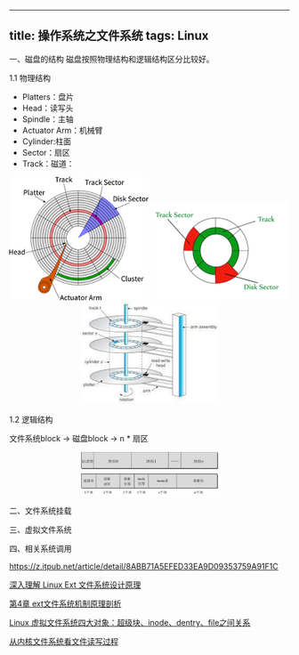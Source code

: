 ---
title: 操作系统之文件系统
tags: Linux
-----------

一、磁盘的结构
磁盘按照物理结构和逻辑结构区分比较好。

1.1 物理结构
+ Platters：盘片
+ Head：读写头
+ Spindle：主轴
+ Actuator Arm：机械臂
+ Cylinder:柱面
+ Sector：扇区
+ Track：磁道：

<center>
    <img src="../images/hard-disk-structure.png" width="250"/>
    <img src="../images/hard-disk-structure-2.jpeg" width="250"/>
    <img src="../images/hard-disk-structure-3.jpeg" width="250"/>
</center>

1.2 逻辑结构

文件系统block -> 磁盘block -> n * 扇区

<center>
    <img src="../images/file_system_ext2_group.jpeg" width="250"/>
</center>

<center>
    <img src="../images/file_system_ext2_block.jpeg" width="250"/>
</center>



二、文件系统挂载



三、虚拟文件系统




四、相关系统调用




https://z.itpub.net/article/detail/8ABB71A5EFED33EA9D09353759A91F1C

[深入理解 Linux Ext 文件系统设计原理](http://chuquan.me/2022/05/01/understand-principle-of-filesystem/)

[第4章 ext文件系统机制原理剖析 ](https://www.cnblogs.com/f-ck-need-u/p/7016077.html#auto_id_4)

[Linux 虚拟文件系统四大对象：超级块、inode、dentry、file之间关系](https://www.eet-china.com/mp/a38145.html)

[从内核文件系统看文件读写过程 ](https://www.cnblogs.com/huxiao-tee/p/4657851.html)